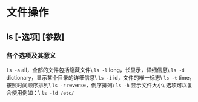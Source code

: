 # 文件操作
## ls [-选项]  [参数]

### 各个选项及其意义
`ls -a` all，全部的文件包括隐藏文件\\
`ls -l` long，长显示，详细信息\\
`ls -d` dictionary，显示某个目录的详细信息\\
`ls -i` id，文件的唯一标志\\
`ls -t` time，按照时间顺序排列\\
`ls -r` reverse，倒序排列\\
`ls -h` 显示文件大小\\
选项可以复合使用例如：\\
`ls -ld /etc/`

